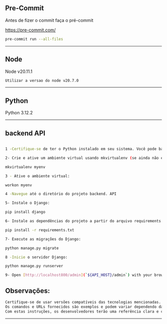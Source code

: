 
## Pre-Commit

Antes de fizer o commit faça o pré-commit

https://pre-commit.com/

```bash
pre-commit run --all-files
```

---

## Node

Node v20.11.1

```bash
Utilizar a versao do node v20.7.0
```

---

## Python

Python 3.12.2

---

## backend API

```bash

1 -Certifique-se de ter o Python instalado em seu sistema. Você pode baixá-lo em https://www.python.org/.

2- Crie e ative um ambiente virtual usando mkvirtualenv (se ainda não estiver instalado, você pode instalá-lo com pip install virtualenvwrapper):

mkvirtualenv myenv

3 - Ative o ambiente virtual:

workon myenv

4 -Navegue até o diretório do projeto backend. API

5- Instale o Django:

pip install django

6- Instale as dependências do projeto a partir do arquivo requirements.txt:

pip install -r requirements.txt

7- Execute as migrações do Django:

python manage.py migrate

8 -Inicie o servidor Django:

python manage.py runserver

9- Open [http://localhost800/admin](`${API_HOST}/admin`) with your browser to see the result.
```

## Observações:

```bash
Certifique-se de usar versões compatíveis das tecnologias mencionadas.
Os comandos e URLs fornecidos são exemplos e podem variar dependendo da configuração do seu projeto.
Com estas instruções, os desenvolvedores terão uma referência clara e concisa para iniciar tanto o frontend quanto o backend da aplicação, levando em consideração o uso do React no frontend e o mkvirtualenv no backend Django.

```

---
